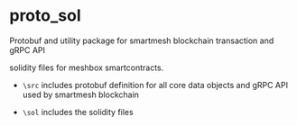 # proto_sol
Protobuf and utility package for smartmesh blockchain transaction and gRPC API

solidity files for meshbox smartcontracts.

- `\src` includes protobuf definition for all core data objects and gRPC API used by smartmesh blockchain

- `\sol` includes the solidity files


